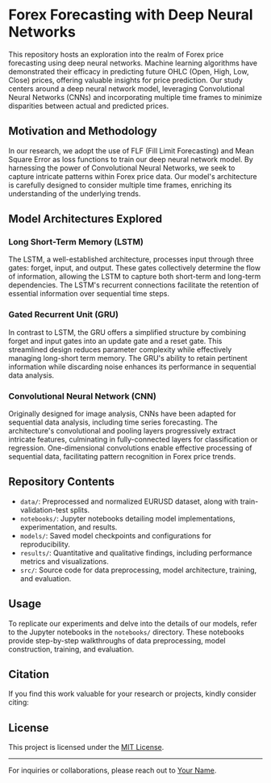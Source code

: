 # Forex Forecasting with Deep Neural Networks

This repository hosts an exploration into the realm of Forex price forecasting using deep neural networks. Machine learning algorithms have demonstrated their efficacy in predicting future OHLC (Open, High, Low, Close) prices, offering valuable insights for price prediction. Our study centers around a deep neural network model, leveraging Convolutional Neural Networks (CNNs) and incorporating multiple time frames to minimize disparities between actual and predicted prices.

## Motivation and Methodology

In our research, we adopt the use of FLF (Fill Limit Forecasting) and Mean Square Error as loss functions to train our deep neural network model. By harnessing the power of Convolutional Neural Networks, we seek to capture intricate patterns within Forex price data. Our model's architecture is carefully designed to consider multiple time frames, enriching its understanding of the underlying trends.

## Model Architectures Explored

### Long Short-Term Memory (LSTM)

The LSTM, a well-established architecture, processes input through three gates: forget, input, and output. These gates collectively determine the flow of information, allowing the LSTM to capture both short-term and long-term dependencies. The LSTM's recurrent connections facilitate the retention of essential information over sequential time steps.

### Gated Recurrent Unit (GRU)

In contrast to LSTM, the GRU offers a simplified structure by combining forget and input gates into an update gate and a reset gate. This streamlined design reduces parameter complexity while effectively managing long-short term memory. The GRU's ability to retain pertinent information while discarding noise enhances its performance in sequential data analysis.

### Convolutional Neural Network (CNN)

Originally designed for image analysis, CNNs have been adapted for sequential data analysis, including time series forecasting. The architecture's convolutional and pooling layers progressively extract intricate features, culminating in fully-connected layers for classification or regression. One-dimensional convolutions enable effective processing of sequential data, facilitating pattern recognition in Forex price trends.

## Repository Contents

- `data/`: Preprocessed and normalized EURUSD dataset, along with train-validation-test splits.
- `notebooks/`: Jupyter notebooks detailing model implementations, experimentation, and results.
- `models/`: Saved model checkpoints and configurations for reproducibility.
- `results/`: Quantitative and qualitative findings, including performance metrics and visualizations.
- `src/`: Source code for data preprocessing, model architecture, training, and evaluation.

## Usage

To replicate our experiments and delve into the details of our models, refer to the Jupyter notebooks in the `notebooks/` directory. These notebooks provide step-by-step walkthroughs of data preprocessing, model construction, training, and evaluation.

## Citation

If you find this work valuable for your research or projects, kindly consider citing:


## License

This project is licensed under the [MIT License](LICENSE).

---

For inquiries or collaborations, please reach out to [Your Name](mailto:your.email@example.com).

